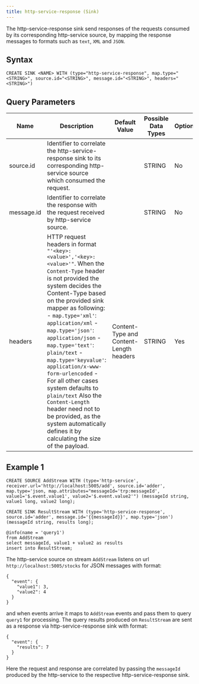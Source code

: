 ```yaml
---
title: http-service-response (Sink)
---
```


The http-service-response sink send responses of the requests consumed by its corresponding http-service source, by mapping the response messages to formats such as `text`, `XML` and `JSON`.

## Syntax

    CREATE SINK <NAME> WITH (type="http-service-response", map.type="<STRING>", source.id="<STRING>", message.id="<STRING>", headers="<STRING>")

## Query Parameters

| Name       | Description    | Default Value   | Possible Data Types | Optional | Dynamic |
|------------|-------------------------------------------------------------------------------------------------------------------------------------------------------------------------------------------------------------------------------------------------------------------------------------------------------------------------------------------------------------------------------------------------------------------------------------------------------------------------------------------------------------------------------------------------------------------------------------------------|-----------------------------------------|---------------------|----------|---------|
| source.id  | Identifier to correlate the http-service-response sink to its corresponding http-service source which consumed the request.             |                                         | STRING              | No       | No      |
| message.id | Identifier to correlate the response with the request received by http-service source.      |                                         | STRING              | No       | Yes     |
| headers    | HTTP request headers in format `"'<key>:<value>','<key>:<value>'"`. When the `Content-Type` header is not provided the system decides the Content-Type based on the provided sink mapper as following:  - `map.type='xml'`: `application/xml`  - `map.type='json'`: `application/json`  - `map.type='text'`: `plain/text`  - `map.type='keyvalue'`: `application/x-www-form-urlencoded`  - For all other cases system defaults to `plain/text` Also the `Content-Length` header need not to be provided, as the system automatically defines it by calculating the size of the payload. | Content-Type and Content-Length headers | STRING              | Yes      | No      |

## Example 1

    CREATE SOURCE AddStream WITH (type='http-service', receiver.url='http://localhost:5005/add', source.id='adder', map.type='json, map.attributes="messageId='trp:messageId', value1='$.event.value1', value2='$.event.value2'") (messageId string, value1 long, value2 long);

    CREATE SINK ResultStream WITH (type='http-service-response', source.id='adder', message.id='{{messageId}}', map.type='json') (messageId string, results long);

    @info(name = 'query1')
    from AddStream
    select messageId, value1 + value2 as results
    insert into ResultStream;

The http-service source on stream `AddStream` listens on url `http://localhost:5005/stocks` for JSON messages with format:

    {
      "event": {
        "value1": 3,
        "value2": 4
      }
    }

and when events arrive it maps to `AddStream` events and pass them to query `query1` for processing. The query results produced on `ResultStream` are sent as a response via http-service-response sink with format:

    {
      "event": {
        "results": 7
      }
    }

Here the request and response are correlated by passing the `messageId` produced by the http-service to the respective http-service-response sink.
